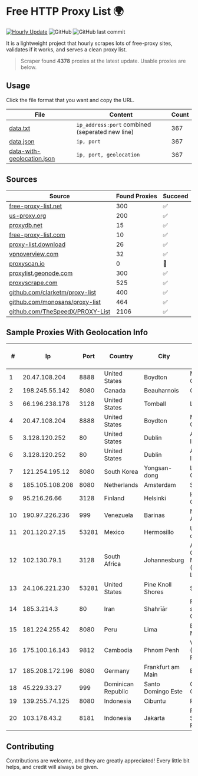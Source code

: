 
# Free HTTP Proxy List 🌍

[![Hourly Update](https://github.com/mertguvencli/http-proxy-list/actions/workflows/main.yml/badge.svg?branch=main)](https://github.com/mertguvencli/http-proxy-list/actions/workflows/main.yml)
![GitHub](https://img.shields.io/github/license/mertguvencli/http-proxy-list)
![GitHub last commit](https://img.shields.io/github/last-commit/mertguvencli/http-proxy-list)

It is a lightweight project that hourly scrapes lots of free-proxy sites, validates if it works, and serves a clean proxy list.


> Scraper found **4378** proxies at the latest update. Usable proxies are below.

## Usage

Click the file format that you want and copy the URL.


|File|Content|Count|
|----|-------|-----|
|[data.txt](https://raw.githubusercontent.com/mertguvencli/http-proxy-list/main/proxy-list/data.txt)|`ip_address:port` combined (seperated new line)|367|
|[data.json](https://raw.githubusercontent.com/mertguvencli/http-proxy-list/main/proxy-list/data.json)|`ip, port`|367|
|[data-with-geolocation.json](https://raw.githubusercontent.com/mertguvencli/http-proxy-list/main/proxy-list/data-with-geolocation.json)|`ip, port, geolocation`|367|

## Sources

|Source|Found Proxies|Succeed|
|------|-------------|-------|
|[free-proxy-list.net](https://free-proxy-list.net)|300|✅|
|[us-proxy.org](https://www.us-proxy.org)|200|✅|
|[proxydb.net](http://proxydb.net)|15|✅|
|[free-proxy-list.com](https://free-proxy-list.com/?page=&port=&type%5B%5D=http&type%5B%5D=https&up_time=0&search=Search)|10|✅|
|[proxy-list.download](https://www.proxy-list.download/HTTP)|26|✅|
|[vpnoverview.com](https://vpnoverview.com/privacy/anonymous-browsing/free-proxy-servers)|32|✅|
|[proxyscan.io](https://www.proxyscan.io)|0|🚫|
|[proxylist.geonode.com](https://proxylist.geonode.com/api/proxy-list?limit=300&page=1&sort_by=lastChecked&sort_type=desc&protocols=http,https)|300|✅|
|[proxyscrape.com](https://api.proxyscrape.com/v2/?request=displayproxies&protocol=http&timeout=10000&country=all&ssl=all&anonymity=all)|525|✅|
|[github.com/clarketm/proxy-list](https://raw.githubusercontent.com/clarketm/proxy-list/master/proxy-list-raw.txt)|400|✅|
|[github.com/monosans/proxy-list](https://raw.githubusercontent.com/monosans/proxy-list/main/proxies/http.txt)|464|✅|
|[github.com/TheSpeedX/PROXY-List](https://raw.githubusercontent.com/TheSpeedX/PROXY-List/master/http.txt)|2106|✅|


## Sample Proxies With Geolocation Info

|#|Ip|Port|Country|City|Internet Service Provider|
|-|--|----|-------|----|-------------------------|
|1|20.47.108.204|8888|United States|Boydton|Microsoft Corporation|
|2|198.245.55.142|8080|Canada|Beauharnois|OVH SAS|
|3|66.196.238.178|3128|United States|Tomball|Logix|
|4|20.47.108.204|8888|United States|Boydton|Microsoft Corporation|
|5|3.128.120.252|80|United States|Dublin|Amazon.com, Inc.|
|6|3.128.120.252|80|United States|Dublin|Amazon.com, Inc.|
|7|121.254.195.12|8080|South Korea|Yongsan-dong|LG DACOM Corporation|
|8|185.105.108.208|8080|Netherlands|Amsterdam|Serverius|
|9|95.216.26.66|3128|Finland|Helsinki|Hetzner Online GmbH|
|10|190.97.226.236|999|Venezuela|Barinas|NetLink América C.A.|
|11|201.120.27.15|53281|Mexico|Hermosillo|Uninet S.A. de C.V|
|12|102.130.79.1|3128|South Africa|Johannesburg|Adnexus Celerity Networks (Proprietary) Limited|
|13|24.106.221.230|53281|United States|Pine Knoll Shores|Spectrum|
|14|185.3.214.3|80|Iran|Shahrīār|Pouya shabakeh Asr Co. (LTD.)|
|15|181.224.255.42|8080|Peru|Lima|Econocable Media SAC|
|16|175.100.16.143|9812|Cambodia|Phnom Penh|VIETTEL (CAMBODIA) PTE., LTD|
|17|185.208.172.196|8080|Germany|Frankfurt am Main|BitCommand|
|18|45.229.33.27|999|Dominican Republic|Santo Domingo Este|Gold Data C.A.|
|19|139.255.74.125|8080|Indonesia|Cibuntu|PT. LINKNET|
|20|103.178.43.2|8181|Indonesia|Jakarta|PT Jaring Solusi Persada|



## Contributing

Contributions are welcome, and they are greatly appreciated! Every
little bit helps, and credit will always be given.


